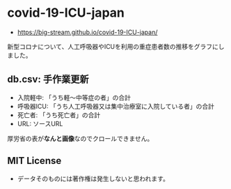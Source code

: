 # covid-19-ICU-japan

- https://big-stream.github.io/covid-19-ICU-japan/

新型コロナについて、人工呼吸器やICUを利用の重症患者数の推移をグラフにしました。


## db.csv: 手作業更新

- 入院軽中: 「うち軽〜中等症の者」の合計
- 呼吸器ICU: 「うち人工呼吸器又は集中治療室に入院している者」の合計
- 死亡者: 「うち死亡者」の合計
- URL: ソースURL

厚労省の表が**なんと画像**なのでクロールできません。


## MIT License

- データそのものには著作権は発生しないと思われます。

